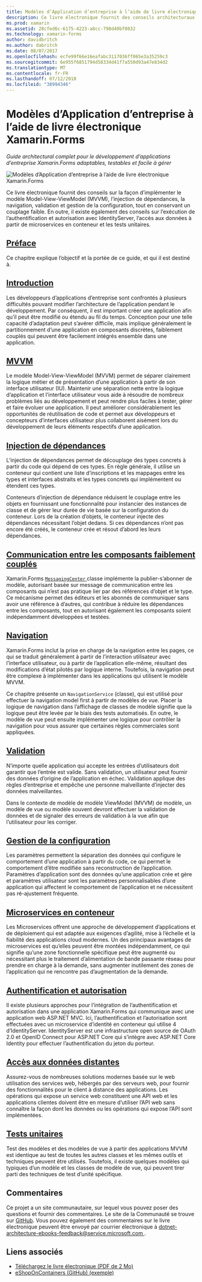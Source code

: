 ```yaml
---
title: Modèles d’Application d’entreprise à l’aide de livre électronique Xamarin.Forms
description: Ce livre électronique fournit des conseils architecturaux pour le développement d’applications d’entreprise Xamarin.Forms adaptables, testables et facile à gérer.
ms.prod: xamarin
ms.assetid: 28cfed6c-6175-4223-a8cc-798d40bf0832
ms.technology: xamarin-forms
author: davidbritch
ms.author: dabritch
ms.date: 08/07/2017
ms.openlocfilehash: ecfe99f66e16eafabc3117036ff065e3a35259c3
ms.sourcegitcommit: 6e955f6851794d58334d41f7a550d93a47e834d2
ms.translationtype: MT
ms.contentlocale: fr-FR
ms.lasthandoff: 07/12/2018
ms.locfileid: "38994346"
---
```

# <a name="enterprise-application-patterns-using-xamarinforms-ebook"></a>Modèles d’Application d’entreprise à l’aide de livre électronique Xamarin.Forms

_Guide architectural complet pour le développement d’applications d’entreprise Xamarin.Forms adaptables, testables et facile à gérer_

![](images/cover-sml.png "Modèles d’Application d’entreprise à l’aide de livre électronique Xamarin.Forms")

Ce livre électronique fournit des conseils sur la façon d’implémenter le modèle Model-View-ViewModel (MVVM), l’injection de dépendances, la navigation, validation et gestion de la configuration, tout en conservant un couplage faible. En outre, il existe également des conseils sur l’exécution de l’authentification et autorisation avec IdentityServer, l’accès aux données à partir de microservices en conteneur et les tests unitaires.

## <a name="prefaceprefacemd"></a>[Préface](preface.md)

Ce chapitre explique l’objectif et la portée de ce guide, et qui il est destiné à.

## <a name="introductionintroductionmd"></a>[Introduction](introduction.md)

Les développeurs d’applications d’entreprise sont confrontés à plusieurs difficultés pouvant modifier l’architecture de l’application pendant le développement. Par conséquent, il est important créer une application afin qu’il peut être modifié ou étendu au fil du temps. Conception pour une telle capacité d’adaptation peut s’avérer difficile, mais implique généralement le partitionnement d’une application en composants discrètes, faiblement couplés qui peuvent être facilement intégrés ensemble dans une application.

## <a name="mvvmmvvmmd"></a>[MVVM](mvvm.md)

Le modèle Model-View-ViewModel (MVVM) permet de séparer clairement la logique métier et de présentation d’une application à partir de son interface utilisateur (IU). Maintenir une séparation nette entre la logique d’application et l’interface utilisateur vous aide à résoudre de nombreux problèmes liés au développement et peut rendre plus faciles à tester, gérer et faire évoluer une application. Il peut améliorer considérablement les opportunités de réutilisation de code et permet aux développeurs et concepteurs d’interfaces utilisateur plus collaborent aisément lors du développement de leurs éléments respectifs d’une application.

## <a name="dependency-injectiondependency-injectionmd"></a>[Injection de dépendances](dependency-injection.md)

L’injection de dépendances permet de découplage des types concrets à partir du code qui dépend de ces types. En règle générale, il utilise un conteneur qui contient une liste d’inscriptions et les mappages entre les types et interfaces abstraits et les types concrets qui implémentent ou étendent ces types.

Conteneurs d’injection de dépendance réduisent le couplage entre les objets en fournissant une fonctionnalité pour instancier des instances de classe et de gérer leur durée de vie basée sur la configuration du conteneur. Lors de la création d’objets, le conteneur injecte des dépendances nécessitant l’objet dedans. Si ces dépendances n’ont pas encore été créés, le conteneur crée et résout d’abord les leurs dépendances.

## <a name="communicating-between-loosely-coupled-componentscommunicating-between-loosely-coupled-componentsmd"></a>[Communication entre les composants faiblement couplés](communicating-between-loosely-coupled-components.md)

Xamarin.Forms [ `MessagingCenter` ](xref:Xamarin.Forms.MessagingCenter) classe implémente la publier-s’abonner de modèle, autorisant basée sur message de communication entre les composants qui n’est pas pratique lier par des références d’objet et le type. Ce mécanisme permet des éditeurs et les abonnés de communiquer sans avoir une référence à d’autres, qui contribue à réduire les dépendances entre les composants, tout en autorisant également les composants soient indépendamment développées et testées.

## <a name="navigationnavigationmd"></a>[Navigation](navigation.md)

Xamarin.Forms inclut la prise en charge de la navigation entre les pages, ce qui se traduit généralement à partir de l’interaction utilisateur avec l’interface utilisateur, ou à partir de l’application elle-même, résultant des modifications d’état pilotés par logique interne. Toutefois, la navigation peut être complexe à implémenter dans les applications qui utilisent le modèle MVVM.

Ce chapitre présente un `NavigationService` (classe), qui est utilisé pour effectuer la navigation model first à partir de modèles de vue. Placer la logique de navigation dans l’affichage de classes de modèle signifie que la logique peut être levée par le biais des tests automatisés. En outre, le modèle de vue peut ensuite implémenter une logique pour contrôler la navigation pour vous assurer que certaines règles commerciales sont appliquées.

## <a name="validationvalidationmd"></a>[Validation](validation.md)

N’importe quelle application qui accepte les entrées d’utilisateurs doit garantir que l’entrée est valide. Sans validation, un utilisateur peut fournir des données d’origine de l’application en échec. Validation applique des règles d’entreprise et empêche une personne malveillante d’injecter des données malveillantes.

Dans le contexte de modèle de modèle ViewModel (MVVM) de modèle, un modèle de vue ou modèle souvent devront effectuer la validation de données et de signaler des erreurs de validation à la vue afin que l’utilisateur pour les corriger.

## <a name="configuration-managementconfiguration-managementmd"></a>[Gestion de la configuration](configuration-management.md)

Les paramètres permettent la séparation des données qui configure le comportement d’une application à partir du code, ce qui permet le comportement d’être modifiée sans reconstruction de l’application. Paramètres d’application sont des données qu’une application crée et gère et paramètres utilisateur sont les paramètres personnalisables d’une application qui affectent le comportement de l’application et ne nécessitent pas ré-ajustement fréquente.

## <a name="containerized-microservicescontainerized-microservicesmd"></a>[Microservices en conteneur](containerized-microservices.md)

Les Microservices offrent une approche de développement d’applications et de déploiement qui est adaptée aux exigences d’agilité, mise à l’échelle et la fiabilité des applications cloud modernes. Un des principaux avantages de microservices est qu’elles peuvent être montées indépendamment, ce qui signifie qu’une zone fonctionnelle spécifique peut être augmenté ou nécessitant plus le traitement d’alimentation de bande passante réseau pour prendre en charge à la demande, sans augmenter inutilement des zones de l’application qui ne rencontre pas d’augmentation de la demande.

## <a name="authentication-and-authorizationauthentication-and-authorizationmd"></a>[Authentification et autorisation](authentication-and-authorization.md)

Il existe plusieurs approches pour l’intégration de l’authentification et autorisation dans une application Xamarin.Forms qui communique avec une application web ASP.NET MVC. Ici, l’authentification et l’autorisation sont effectuées avec un microservice d’identité en conteneur qui utilise 4 d’IdentityServer. IdentityServer est une infrastructure open source de OAuth 2.0 et OpenID Connect pour ASP.NET Core qui s’intègre avec ASP.NET Core Identity pour effectuer l’authentification du jeton du porteur.

## <a name="accessing-remote-dataaccessing-remote-datamd"></a>[Accès aux données distantes](accessing-remote-data.md)

Assurez-vous de nombreuses solutions modernes basée sur le web utilisation des services web, hébergés par des serveurs web, pour fournir des fonctionnalités pour le client à distance des applications. Les opérations qui expose un service web constituent une API web et les applications clientes doivent être en mesure d’utiliser l’API web sans connaître la façon dont les données ou les opérations qui expose l’API sont implémentées.

## <a name="unit-testingunit-testingmd"></a>[Tests unitaires](unit-testing.md)

Test des modèles et des modèles de vue à partir des applications MVVM est identique au test de toutes les autres classes et les mêmes outils et techniques peuvent être utilisés. Toutefois, il existe quelques modèles qui typiques d’un modèle et les classes de modèle de vue, qui peuvent tirer parti des techniques de test d’unité spécifique.

## <a name="feedback"></a>Commentaires

Ce projet a un site communautaire, sur lequel vous pouvez poser des questions et fournir des commentaires. Le site de la Communauté se trouve sur [GitHub](https://github.com/dotnet-architecture/eShopOnContainers). Vous pouvez également des commentaires sur le livre électronique peuvent être envoyé par courrier électronique à [ dotnet-architecture-ebooks-feedback@service.microsoft.com ](mailto:dotnet-architecture-ebooks-feedback@service.microsoft.com).


## <a name="related-links"></a>Liens associés

- [Téléchargez le livre électronique (PDF de 2 Mo)](https://aka.ms/xamarinpatternsebook)
- [eShopOnContainers (GitHub) (exemple)](https://github.com/dotnet-architecture/eShopOnContainers)
